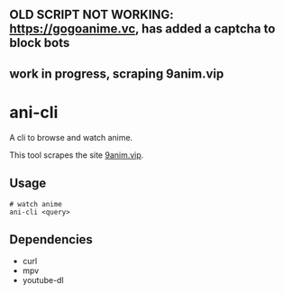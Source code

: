 ## **OLD SCRIPT NOT WORKING**: https://gogoanime.vc, has added a captcha to block bots

## work in progress, scraping 9anim.vip

# ani-cli

A cli to browse and watch anime.

This tool scrapes the site [9anim.vip](9anim.vip).


## Usage

	# watch anime
	ani-cli <query>

## Dependencies

* curl
* mpv
* youtube-dl
